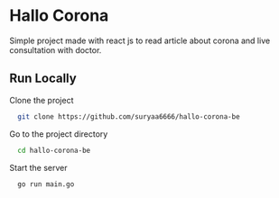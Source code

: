
# Hallo Corona

Simple project made with react js to read article about corona and live consultation with doctor.
## Run Locally

Clone the project

```bash
  git clone https://github.com/suryaa6666/hallo-corona-be
```

Go to the project directory

```bash
  cd hallo-corona-be
```

Start the server

```bash
  go run main.go
```

